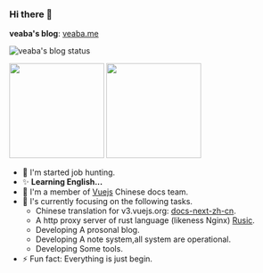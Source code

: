 ### Hi there 👋

**veaba's blog**: [veaba.me](https://veaba.me)

![veaba's blog status](https://github.com/veaba/veaba/workflows/release%20docs%20CI/badge.svg)

<p >
  <img src="https://github-readme-stats.vercel.app/api?username=veaba" height="170">
  <img src="https://github-readme-stats.vercel.app/api/top-langs/?username=veaba&layout=compact" height="170">
</p>

- 🤔 I'm started job hunting.
- ✨ **Learning English...**
- 🔭 I'm a member of [Vuejs](https://github.com/vuejs) Chinese docs team.
- 🌱 I's currently focusing on the following tasks.
  - Chinese translation for v3.vuejs.org: [docs-next-zh-cn](https://github.com/vuejs/docs-next-zh-cn/).
  - A http proxy server of rust language (likeness Nginx) [Rusic](https://github.com/veaba/rustic).
  - Developing A prosonal blog.
  - Developing A note system,all system are operational.
  - Developing Some tools.
- ⚡ Fun fact: Everything is just begin.
<!--
**veaba/veaba** is a ✨ _special_ ✨ repository because its `README.md` (this file) appears on your GitHub profile.

Here are some ideas to get you started:

- 🔭 I’m currently working on ...
- 🌱 I’m currently learning ...
- 👯 I’m looking to collaborate on ...
- 🤔 I’m looking for help with ...
- 💬 Ask me about ...
- 📫 How to reach me: ...
- 😄 Pronouns: ...
- ⚡ Fun fact: ...
-->
